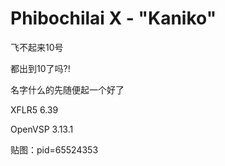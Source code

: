 # Phibochilai X - "Kaniko"

飞不起来10号

都出到10了吗?!

名字什么的先随便起一个好了

XFLR5 6.39

OpenVSP 3.13.1

贴图：pid=65524353
